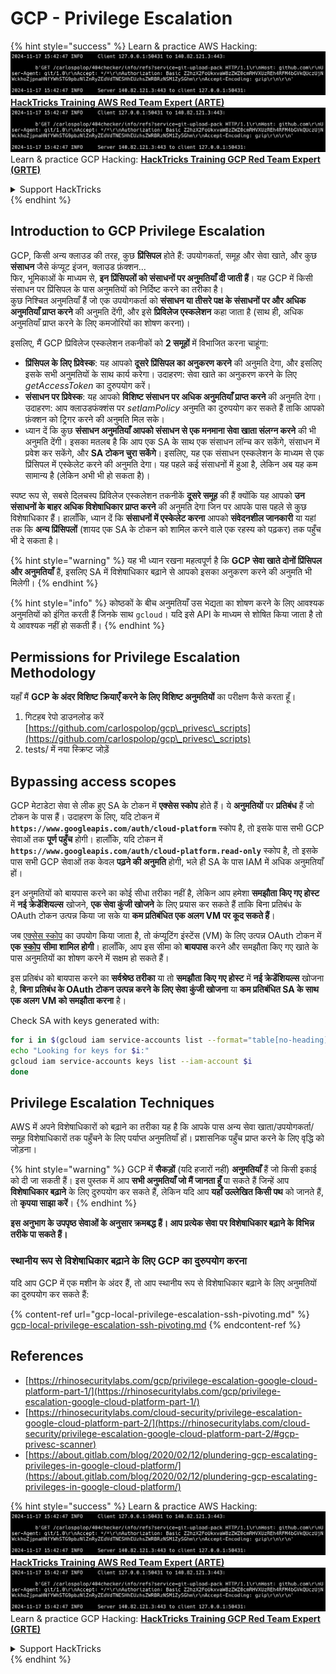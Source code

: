 # GCP - Privilege Escalation

{% hint style="success" %}
Learn & practice AWS Hacking:<img src="../../../.gitbook/assets/image (1).png" alt="" data-size="line">[**HackTricks Training AWS Red Team Expert (ARTE)**](https://training.hacktricks.xyz/courses/arte)<img src="../../../.gitbook/assets/image (1).png" alt="" data-size="line">\
Learn & practice GCP Hacking: <img src="../../../.gitbook/assets/image (2).png" alt="" data-size="line">[**HackTricks Training GCP Red Team Expert (GRTE)**<img src="../../../.gitbook/assets/image (2).png" alt="" data-size="line">](https://training.hacktricks.xyz/courses/grte)

<details>

<summary>Support HackTricks</summary>

* Check the [**subscription plans**](https://github.com/sponsors/carlospolop)!
* **Join the** 💬 [**Discord group**](https://discord.gg/hRep4RUj7f) or the [**telegram group**](https://t.me/peass) or **follow** us on **Twitter** 🐦 [**@hacktricks\_live**](https://twitter.com/hacktricks\_live)**.**
* **Share hacking tricks by submitting PRs to the** [**HackTricks**](https://github.com/carlospolop/hacktricks) and [**HackTricks Cloud**](https://github.com/carlospolop/hacktricks-cloud) github repos.

</details>
{% endhint %}

## Introduction to GCP Privilege Escalation <a href="#introduction-to-gcp-privilege-escalation" id="introduction-to-gcp-privilege-escalation"></a>

GCP, किसी अन्य क्लाउड की तरह, कुछ **प्रिंसिपल** होते हैं: उपयोगकर्ता, समूह और सेवा खाते, और कुछ **संसाधन** जैसे कंप्यूट इंजन, क्लाउड फ़ंक्शन…\
फिर, भूमिकाओं के माध्यम से, **इन प्रिंसिपलों को संसाधनों पर अनुमतियाँ दी जाती हैं**। यह GCP में किसी संसाधन पर प्रिंसिपल के पास अनुमतियों को निर्दिष्ट करने का तरीका है।\
कुछ निश्चित अनुमतियाँ हैं जो एक उपयोगकर्ता को **संसाधन या तीसरे पक्ष के संसाधनों पर और अधिक अनुमतियाँ प्राप्त करने** की अनुमति देंगी, और इसे **प्रिविलेज एस्कलेशन** कहा जाता है (साथ ही, अधिक अनुमतियाँ प्राप्त करने के लिए कमजोरियों का शोषण करना)।

इसलिए, मैं GCP प्रिविलेज एस्कलेशन तकनीकों को **2 समूहों** में विभाजित करना चाहूंगा:

* **प्रिंसिपल के लिए प्रिवेस्क**: यह आपको **दूसरे प्रिंसिपल का अनुकरण करने** की अनुमति देगा, और इसलिए इसके सभी अनुमतियों के साथ कार्य करेगा। उदाहरण: सेवा खाते का अनुकरण करने के लिए _getAccessToken_ का दुरुपयोग करें।
* **संसाधन पर प्रिवेस्क**: यह आपको **विशिष्ट संसाधन पर अधिक अनुमतियाँ प्राप्त करने** की अनुमति देगा। उदाहरण: आप क्लाउडफंक्शंस पर _setIamPolicy_ अनुमति का दुरुपयोग कर सकते हैं ताकि आपको फ़ंक्शन को ट्रिगर करने की अनुमति मिल सके।
* ध्यान दें कि कुछ **संसाधन अनुमतियाँ आपको संसाधन से एक मनमाना सेवा खाता संलग्न करने** की भी अनुमति देंगी। इसका मतलब है कि आप एक SA के साथ एक संसाधन लॉन्च कर सकेंगे, संसाधन में प्रवेश कर सकेंगे, और **SA टोकन चुरा सकेंगे**। इसलिए, यह एक संसाधन एस्कलेशन के माध्यम से एक प्रिंसिपल में एस्केलेट करने की अनुमति देगा। यह पहले कई संसाधनों में हुआ है, लेकिन अब यह कम सामान्य है (लेकिन अभी भी हो सकता है)।

स्पष्ट रूप से, सबसे दिलचस्प प्रिविलेज एस्कलेशन तकनीकें **दूसरे समूह** की हैं क्योंकि यह आपको **उन संसाधनों के बाहर अधिक विशेषाधिकार प्राप्त करने** की अनुमति देगा जिन पर आपके पास पहले से कुछ विशेषाधिकार हैं। हालाँकि, ध्यान दें कि **संसाधनों में एस्केलेट करना** आपको **संवेदनशील जानकारी** या यहां तक कि **अन्य प्रिंसिपलों** (शायद एक SA के टोकन को शामिल करने वाले एक रहस्य को पढ़कर) तक पहुँच भी दे सकता है।

{% hint style="warning" %}
यह भी ध्यान रखना महत्वपूर्ण है कि **GCP सेवा खाते दोनों प्रिंसिपल और अनुमतियाँ** हैं, इसलिए SA में विशेषाधिकार बढ़ाने से आपको इसका अनुकरण करने की अनुमति भी मिलेगी।
{% endhint %}

{% hint style="info" %}
कोष्ठकों के बीच अनुमतियाँ उस भेद्यता का शोषण करने के लिए आवश्यक अनुमतियों को इंगित करती हैं जिनके साथ `gcloud`। यदि इसे API के माध्यम से शोषित किया जाता है तो ये आवश्यक नहीं हो सकती हैं।
{% endhint %}

## Permissions for Privilege Escalation Methodology

यहाँ मैं **GCP के अंदर विशिष्ट क्रियाएँ करने के लिए विशिष्ट अनुमतियों** का परीक्षण कैसे करता हूँ।

1. गिटहब रेपो डाउनलोड करें [https://github.com/carlospolop/gcp\_privesc\_scripts](https://github.com/carlospolop/gcp\_privesc\_scripts)
2. tests/ में नया स्क्रिप्ट जोड़ें

## Bypassing access scopes <a href="#bypassing-access-scopes" id="bypassing-access-scopes"></a>

GCP मेटाडेटा सेवा से लीक हुए SA के टोकन में **एक्सेस स्कोप** होते हैं। ये **अनुमतियों** पर **प्रतिबंध** हैं जो टोकन के पास हैं। उदाहरण के लिए, यदि टोकन में **`https://www.googleapis.com/auth/cloud-platform`** स्कोप है, तो इसके पास सभी GCP सेवाओं तक **पूर्ण पहुँच** होगी। हालाँकि, यदि टोकन में **`https://www.googleapis.com/auth/cloud-platform.read-only`** स्कोप है, तो इसके पास सभी GCP सेवाओं तक केवल **पढ़ने की अनुमति** होगी, भले ही SA के पास IAM में अधिक अनुमतियाँ हों।

इन अनुमतियों को बायपास करने का कोई सीधा तरीका नहीं है, लेकिन आप हमेशा **समझौता किए गए होस्ट** में **नई क्रेडेंशियल्स** खोजने, **एक सेवा कुंजी खोजने** के लिए प्रयास कर सकते हैं ताकि बिना प्रतिबंध के OAuth टोकन उत्पन्न किया जा सके या **कम प्रतिबंधित एक अलग VM पर कूद सकते हैं**।

जब [एक्सेस स्कोप](https://cloud.google.com/compute/docs/access/service-accounts#accesscopesiam) का उपयोग किया जाता है, तो कंप्यूटिंग इंस्टेंस (VM) के लिए उत्पन्न OAuth टोकन में **एक** [**स्कोप**](https://oauth.net/2/scope/) **सीमा शामिल होगी**। हालाँकि, आप इस सीमा को **बायपास** करने और समझौता किए गए खाते के पास अनुमतियों का शोषण करने में सक्षम हो सकते हैं।

इस प्रतिबंध को बायपास करने का **सर्वश्रेष्ठ तरीका** या तो **समझौता किए गए होस्ट** में **नई क्रेडेंशियल्स** खोजना है, **बिना प्रतिबंध के OAuth टोकन उत्पन्न करने के लिए सेवा कुंजी खोजना** या **कम प्रतिबंधित SA के साथ एक अलग VM को समझौता करना** है।

Check SA with keys generated with:
```bash
for i in $(gcloud iam service-accounts list --format="table[no-heading](email)"); do
echo "Looking for keys for $i:"
gcloud iam service-accounts keys list --iam-account $i
done
```
## Privilege Escalation Techniques

AWS में अपने विशेषाधिकारों को बढ़ाने का तरीका यह है कि आपके पास अन्य सेवा खाता/उपयोगकर्ता/समूह विशेषाधिकारों तक पहुँचने के लिए पर्याप्त अनुमतियाँ हों। प्रशासनिक पहुँच प्राप्त करने के लिए वृद्धि को जोड़ना।

{% hint style="warning" %}
GCP में **सैकड़ों** (यदि हजारों नहीं) **अनुमतियाँ** हैं जो किसी इकाई को दी जा सकती हैं। इस पुस्तक में आप **सभी अनुमतियाँ जो मैं जानता हूँ** पा सकते हैं जिन्हें आप **विशेषाधिकार बढ़ाने** के लिए दुरुपयोग कर सकते हैं, लेकिन यदि आप **यहाँ उल्लेखित किसी पथ** को जानते हैं, तो **कृपया साझा करें**।
{% endhint %}

**इस अनुभाग के उपपृष्ठ सेवाओं के अनुसार क्रमबद्ध हैं। आप प्रत्येक सेवा पर विशेषाधिकार बढ़ाने के विभिन्न तरीके पा सकते हैं।**

### स्थानीय रूप से विशेषाधिकार बढ़ाने के लिए GCP का दुरुपयोग करना

यदि आप GCP में एक मशीन के अंदर हैं, तो आप स्थानीय रूप से विशेषाधिकार बढ़ाने के लिए अनुमतियों का दुरुपयोग कर सकते हैं:

{% content-ref url="gcp-local-privilege-escalation-ssh-pivoting.md" %}
[gcp-local-privilege-escalation-ssh-pivoting.md](gcp-local-privilege-escalation-ssh-pivoting.md)
{% endcontent-ref %}

## References

* [https://rhinosecuritylabs.com/gcp/privilege-escalation-google-cloud-platform-part-1/](https://rhinosecuritylabs.com/gcp/privilege-escalation-google-cloud-platform-part-1/)
* [https://rhinosecuritylabs.com/cloud-security/privilege-escalation-google-cloud-platform-part-2/](https://rhinosecuritylabs.com/cloud-security/privilege-escalation-google-cloud-platform-part-2/#gcp-privesc-scanner)
* [https://about.gitlab.com/blog/2020/02/12/plundering-gcp-escalating-privileges-in-google-cloud-platform/](https://about.gitlab.com/blog/2020/02/12/plundering-gcp-escalating-privileges-in-google-cloud-platform/)

{% hint style="success" %}
Learn & practice AWS Hacking:<img src="../../../.gitbook/assets/image (1).png" alt="" data-size="line">[**HackTricks Training AWS Red Team Expert (ARTE)**](https://training.hacktricks.xyz/courses/arte)<img src="../../../.gitbook/assets/image (1).png" alt="" data-size="line">\
Learn & practice GCP Hacking: <img src="../../../.gitbook/assets/image (2).png" alt="" data-size="line">[**HackTricks Training GCP Red Team Expert (GRTE)**<img src="../../../.gitbook/assets/image (2).png" alt="" data-size="line">](https://training.hacktricks.xyz/courses/grte)

<details>

<summary>Support HackTricks</summary>

* Check the [**subscription plans**](https://github.com/sponsors/carlospolop)!
* **Join the** 💬 [**Discord group**](https://discord.gg/hRep4RUj7f) or the [**telegram group**](https://t.me/peass) or **follow** us on **Twitter** 🐦 [**@hacktricks\_live**](https://twitter.com/hacktricks\_live)**.**
* **Share hacking tricks by submitting PRs to the** [**HackTricks**](https://github.com/carlospolop/hacktricks) and [**HackTricks Cloud**](https://github.com/carlospolop/hacktricks-cloud) github repos.

</details>
{% endhint %}
